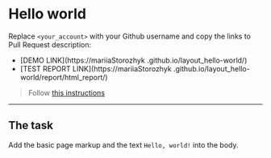 # Hello world
Replace `<your_account>` with your Github username and copy the links to Pull Request description:
- [DEMO LINK](https://mariiaStorozhyk
.github.io/layout_hello-world/)
- [TEST REPORT LINK](https://mariiaStorozhyk
.github.io/layout_hello-world/report/html_report/)

> Follow [this instructions](https://mate-academy.github.io/layout_task-guideline/#how-to-solve-the-layout-tasks-on-github)
___

## The task
Add the basic page markup and the text `Hello, world!` into the body.
